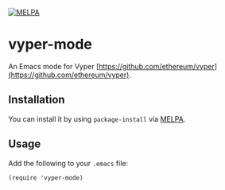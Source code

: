 [![MELPA](https://melpa.org/packages/vyper-mode-badge.svg)](https://melpa.org/#/vyper-mode)

# vyper-mode

An Emacs mode for Vyper [https://github.com/ethereum/vyper](https://github.com/ethereum/vyper).

## Installation

You can install it by using `package-install` via [MELPA](http://melpa.milkbox.net).

## Usage

Add the following to your `.emacs` file:

```emacs-lisp
(require 'vyper-mode)
```
